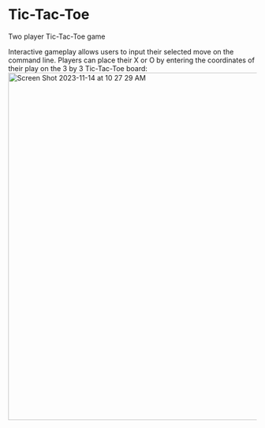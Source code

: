 # Tic-Tac-Toe
Two player Tic-Tac-Toe game

Interactive gameplay allows users to input their selected move on the command line. Players can place their X or O by entering the coordinates of their play on the 3 by 3 Tic-Tac-Toe board:
<img width="704" alt="Screen Shot 2023-11-14 at 10 27 29 AM" src="https://github.com/treaddevs/Tic-Tac-Toe/assets/148214913/b3e2aebe-73fe-43f8-904b-b485d1c44df9">
